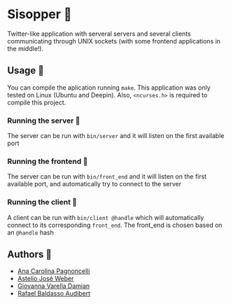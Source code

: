 # Sisopper 🐧
 
Twitter-like application with serveral servers and several clients communicating through UNIX sockets (with some frontend applications in the middle!).

## Usage 💬

You can compile the aplication running `make`. This application was only tested on Linux (Ubuntu and Deepin).
Also, `<ncurses.h>` is required to compile this project.

### Running the server 📁

The server can be run with `bin/server` and it will listen on the first available port

### Running the frontend 🔀
The server can be run with `bin/front_end` and it will listen on the first available port, and automatically try to connect to the server

### Running the client 📱

A client can be run with `bin/client @handle` which will automatically connect to its corresponding `front_end`. The front_end is chosen based on an `@handle` hash

## Authors 🧙

* [Ana Carolina Pagnoncelli](https://github.com/Ana2877)
* [Astelio José Weber](https://github.com/TeoWeber)
* [Giovanna Varella Damian](https://github.com/gvdamian)
* [Rafael Baldasso Audibert](https://www.rafaaudibert.dev)